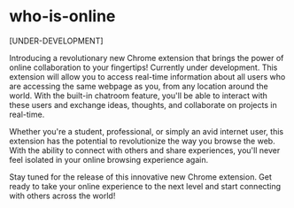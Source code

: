 # who-is-online

[UNDER-DEVELOPMENT]


Introducing a revolutionary new Chrome extension that brings the power of online collaboration to your fingertips! Currently under development.
This extension will allow you to access real-time information about all users who are accessing the same webpage as you, from any location around the world.
With the built-in chatroom feature, you'll be able to interact with these users and exchange ideas, thoughts, and collaborate on projects in real-time. 

Whether you're a student, professional, or simply an avid internet user, this extension has the potential to revolutionize the way you browse the web.
With the ability to connect with others and share experiences, you'll never feel isolated in your online browsing experience again. 

Stay tuned for the release of this innovative new Chrome extension. Get ready to take your online experience to the next level and start connecting with others across the world!
